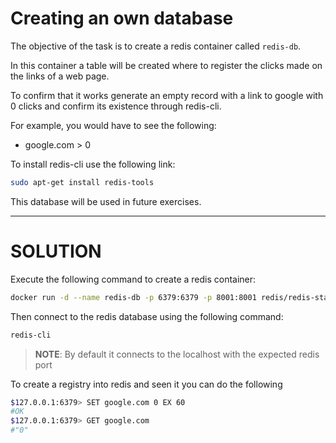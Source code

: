 # Creating an own database

The objective of the task is to create a redis container called `redis-db`.

In this container a table will be created where to register the clicks made on the links of a web page.

To confirm that it works generate an empty record with a link to google with 0 clicks and confirm its existence through redis-cli.

For example, you would have to see the following:
- google.com > 0 

To install redis-cli use the following link:

```bash
sudo apt-get install redis-tools
```

This database will be used in future exercises.

---

# SOLUTION

Execute the following command to create a redis container:

```bash
docker run -d --name redis-db -p 6379:6379 -p 8001:8001 redis/redis-stack:latest
```

Then connect to the redis database using the following command:
```bash
redis-cli
```

> __NOTE__: By default it connects to the localhost with the expected redis port

To create a registry into redis and seen it you can do the following
```bash
$127.0.0.1:6379> SET google.com 0 EX 60
#OK
$127.0.0.1:6379> GET google.com
#"0" 
```